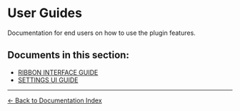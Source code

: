 # User Guides

Documentation for end users on how to use the plugin features.

## Documents in this section:

- [RIBBON INTERFACE GUIDE](RIBBON_INTERFACE_GUIDE.md)
- [SETTINGS UI GUIDE](SETTINGS_UI_GUIDE.md)

---

[← Back to Documentation Index](../README.md)
